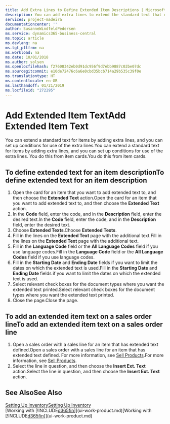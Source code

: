 ```yaml
---
title: Add Extra Lines to Define Extended Item Descriptions | Microsoft Docs
description: You can add extra lines to extend the standard text that describes an item.
services: project-madeira
documentationcenter: ''
author: SusanneWindfeldPedersen
ms.service: dynamics365-business-central
ms.topic: article
ms.devlang: na
ms.tgt_pltfrm: na
ms.workload: na
ms.date: 10/01/2018
ms.author: solsen
ms.openlocfilehash: f27608342eb0d91dc956f9d7ebb9887c02be07dc
ms.sourcegitcommit: e10de72476c6a6e0cbd35bcb714a29b535c39f0e
ms.translationtype: HT
ms.contentlocale: en-GB
ms.lasthandoff: 01/21/2019
ms.locfileid: "272295"
---
```

# <a name="add-extended-item-text"></a><span data-ttu-id="82b17-103">Add Extended Item Text</span><span class="sxs-lookup"><span data-stu-id="82b17-103">Add Extended Item Text</span></span>
<span data-ttu-id="82b17-104">You can extend a standard text for items by adding extra lines, and you can set up conditions for use of the extra lines.</span><span class="sxs-lookup"><span data-stu-id="82b17-104">You can extend a standard text for items by adding extra lines, and you can set up conditions for use of the extra lines.</span></span> <span data-ttu-id="82b17-105">You do this from item cards.</span><span class="sxs-lookup"><span data-stu-id="82b17-105">You do this from item cards.</span></span>

## <a name="to-define-extended-text-for-an-item-description"></a><span data-ttu-id="82b17-106">To define extended text for an item description</span><span class="sxs-lookup"><span data-stu-id="82b17-106">To define extended text for an item description</span></span>
1. <span data-ttu-id="82b17-107">Open the card for an item that you want to add extended text to, and then choose the **Extended Text** action.</span><span class="sxs-lookup"><span data-stu-id="82b17-107">Open the card for an item that you want to add extended text to, and then choose the **Extended Text** action.</span></span>
2. <span data-ttu-id="82b17-108">In the **Code** field, enter the code, and in the **Description** field, enter the desired text.</span><span class="sxs-lookup"><span data-stu-id="82b17-108">In the **Code** field, enter the code, and in the **Description** field, enter the desired text.</span></span>
3. <span data-ttu-id="82b17-109">Choose **Extended Texts**.</span><span class="sxs-lookup"><span data-stu-id="82b17-109">Choose **Extended Texts**.</span></span>
4. <span data-ttu-id="82b17-110">Fill in the lines on the **Extended Text** page with the additional text.</span><span class="sxs-lookup"><span data-stu-id="82b17-110">Fill in the lines on the **Extended Text** page with the additional text.</span></span>
5. <span data-ttu-id="82b17-111">Fill in the **Language Code** field or the **All Language Codes** field if you use language codes.</span><span class="sxs-lookup"><span data-stu-id="82b17-111">Fill in the **Language Code** field or the **All Language Codes** field if you use language codes.</span></span>
6. <span data-ttu-id="82b17-112">Fill in the **Starting Date** and **Ending Date** fields if you want to limit the dates on which the extended text is used.</span><span class="sxs-lookup"><span data-stu-id="82b17-112">Fill in the **Starting Date** and **Ending Date** fields if you want to limit the dates on which the extended text is used.</span></span>
7. <span data-ttu-id="82b17-113">Select relevant check boxes for the document types where you want the extended text printed.</span><span class="sxs-lookup"><span data-stu-id="82b17-113">Select relevant check boxes for the document types where you want the extended text printed.</span></span>
8. <span data-ttu-id="82b17-114">Close the page.</span><span class="sxs-lookup"><span data-stu-id="82b17-114">Close the page.</span></span>

## <a name="to-add-an-extended-item-text-on-a-sales-order-line"></a><span data-ttu-id="82b17-115">To add an extended item text on a sales order line</span><span class="sxs-lookup"><span data-stu-id="82b17-115">To add an extended item text on a sales order line</span></span>
1. <span data-ttu-id="82b17-116">Open a sales order with a sales line for an item that has extended text defined.</span><span class="sxs-lookup"><span data-stu-id="82b17-116">Open a sales order with a sales line for an item that has extended text defined.</span></span> <span data-ttu-id="82b17-117">For more information, see [Sell Products](sales-how-sell-products.md).</span><span class="sxs-lookup"><span data-stu-id="82b17-117">For more information, see [Sell Products](sales-how-sell-products.md).</span></span>
2. <span data-ttu-id="82b17-118">Select the line in question, and then choose the **Insert Ext. Text** action.</span><span class="sxs-lookup"><span data-stu-id="82b17-118">Select the line in question, and then choose the **Insert Ext. Text** action.</span></span>

## <a name="see-also"></a><span data-ttu-id="82b17-119">See Also</span><span class="sxs-lookup"><span data-stu-id="82b17-119">See Also</span></span>
[<span data-ttu-id="82b17-120">Setting Up Inventory</span><span class="sxs-lookup"><span data-stu-id="82b17-120">Setting Up Inventory</span></span>](inventory-setup-inventory.md)  
<span data-ttu-id="82b17-121">[Working with [!INCLUDE[d365fin](includes/d365fin_md.md)]](ui-work-product.md)</span><span class="sxs-lookup"><span data-stu-id="82b17-121">[Working with [!INCLUDE[d365fin](includes/d365fin_md.md)]](ui-work-product.md)</span></span>
